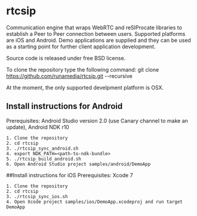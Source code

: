 # rtcsip

Communication engine that wraps WebRTC and reSIProcate libraries to establish a Peer to Peer connection between users. Supported platforms are iOS and Android. Demo applications are supplied and they can be used as a starting point for further client application development.

Source code is released under free BSD license.

To clone the repository type the following command: git clone https://github.com/runamedia/rtcsip.git --recursive

At the moment, the only supported develpment platform is OSX.

## Install instructions for Android
Prerequisites: Android Studio version 2.0 (use Canary channel to make an update), Android NDK r10
```
1. Clone the repository
2. cd rtcsip
3. ./rtcsip_sync_android.sh
4. export NDK_PATH=<path-to-ndk-bundle>
5. ./rtcsip_build_android.sh
6. Open Android Studio project samples/android/DemoApp
```

##Install instructions for iOS
Prerequisites: Xcode 7
```
1. Clone the repository
2. cd rtcsip
3. ./rtcsip_sync_ios.sh
4. Open Xcode project samples/ios/DemoApp.xcodeproj and run target DemoApp
```
